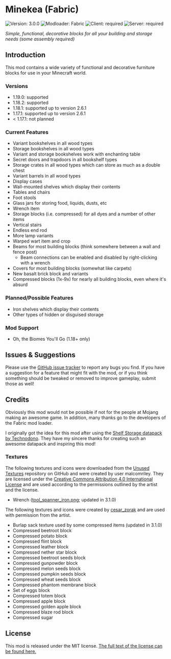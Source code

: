 # Minekea (Fabric)

![Version: 3.0.0](https://img.shields.io/badge/version-3.0.0-blueviolet?style=flat-square) ![Modloader: Fabric](https://img.shields.io/badge/modloader-Fabric-1976d2?style=flat-square) ![Client: required](https://img.shields.io/badge/client-required-4caf50?style=flat-square) ![Server: required](https://img.shields.io/badge/server-required-4caf50?style=flat-square)

_Simple, functional, decorative blocks for all your building and storage needs (some assembly required)_

## Introduction

This mod contains a wide variety of functional and decorative furniture blocks for use in your Minecraft world.

### Versions

* 1.19.0: supported
* 1.18.2: supported
* 1.18.1: supported up to version 2.6.1
* 1.17.1: supported up to version 2.6.1
* < 1.17.1: not planned

### Current Features

* Variant bookshelves in all wood types
* Storage bookshelves in all wood types
* Variant and storage bookshelves work with enchanting table
* Secret doors and trapdoors in all bookshelf types
* Storage crates in all wood types which can store as much as a double chest
* Variant barrels in all wood types
* Display cases
* Wall-mounted shelves which display their contents
* Tables and chairs
* Foot stools
* Glass jars for storing food, liquids, dusts, etc
* Wrench item
* Storage blocks (i.e. compressed) for all dyes and a number of other items
* Vertical stairs
* Endless end rod
* More lamp variants
* Warped wart item and crop
* Beams for most building blocks (think somewhere between a wall and fence post)
    * Beam connections can be enabled and disabled by right-clicking with a wrench
* Covers for most building blocks (somewhat like carpets)
* New basalt brick block and variants
* Compressed blocks (1x-9x) for nearly all building blocks, even where it's absurd

### Planned/Possible Features

* Iron shelves which display their contents
* Other types of hidden or disguised storage

### Mod Support

* Oh, the Biomes You'll Go (1.18+ only)

## Issues & Suggestions

Please use the [GitHub issue tracker](https://github.com/chimericdream/minekea-fabric/issues) to report any bugs
you find. If you have a suggestion for a feature that might fit with the mod, or if you think something should be
tweaked or removed to improve gameplay, submit those as well!

## Credits

Obviously this mod would not be possible if not for the people at Mojang making an awesome game. In addition, many
thanks go to the developers of the Fabric mod loader.

I originally got the idea for this mod after using the
[Shelf Storage datapack by Technodono](https://www.planetminecraft.com/data-pack/shelf-storage/). They have my sincere
thanks for creating such an awesome datapack and inspiring this mod!

### Textures

The following textures and icons were downloaded from
the [Unused Textures](https://github.com/malcolmriley/unused-textures)
repository on GitHub and were created by user malcomriley. They are licensed under the
[Creative Commons Attribution 4.0 International License](https://creativecommons.org/licenses/by/4.0/) and are used
according to the permissions outlined by the artist and the license.

* Wrench ([tool_spanner_iron.png](https://github.com/malcolmriley/unused-textures/blob/master/items/tool_spanner_iron.png); updated in 3.1.0)

The following textures and icons were created by [cesar_zorak](https://www.curseforge.com/members/cesar_zorak/projects) and are used with permission from the artist.

* Burlap sack texture used by some compressed items (updated in 3.1.0)
* Compressed beetroot block
* Compressed potato block
* Compressed flint block
* Compressed leather block
* Compressed nether star block
* Compressed beetroot seeds block
* Compressed gunpowder block
* Compressed melon seeds block
* Compressed pumpkin seeds block
* Compressed wheat seeds block
* Compressed phantom membrane block
* Set of eggs block
* Compressed totem block
* Compressed apple block
* Compressed golden apple block
* Compressed blaze rod block
* Compressed sugar

## License

This mod is released under the MIT license. [The full text of the license can be found here.](./LICENSE)
